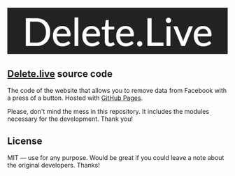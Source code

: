 [![Delete.live](/docs/img/logo.png?raw=true)](http://voicybot.com/)

## [Delete.live](https://delete.live) source code
The code of the website that allows you to remove data from Facebook with a press of a button. Hosted with [GitHub Pages](https://pages.github.com/).

Please, don't mind the mess in this repository. It includes the modules necessary for the development. Thank you!

## License
MIT — use for any purpose. Would be great if you could leave a note about the original developers. Thanks!